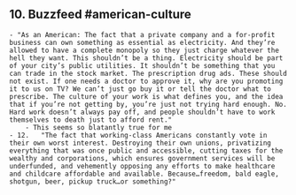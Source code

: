 ## 10. Buzzfeed #american-culture
	- "As an American: The fact that a private company and a for-profit business can own something as essential as electricity. And they’re allowed to have a complete monopoly so they just charge whatever the hell they want. This shouldn’t be a thing. Electricity should be part of your city’s public utilities. It shouldn’t be something that you can trade in the stock market. The prescription drug ads. These should not exist. If one needs a doctor to approve it, why are you promoting it to us on TV? We can’t just go buy it or tell the doctor what to prescribe. The culture of your work is what defines you, and the idea that if you’re not getting by, you’re just not trying hard enough. No. Hard work doesn’t always pay off, and people shouldn’t have to work themselves to death just to afford rent."
		- This seems so blatantly true for me
	- 12.   "The fact that working-class Americans constantly vote in their own worst interest. Destroying their own unions, privatizing everything that was once public and accessible, cutting taxes for the wealthy and corporations, which ensures government services will be underfunded, and vehemently opposing any efforts to make healthcare and childcare affordable and available. Because…freedom, bald eagle, shotgun, beer, pickup truck…or something?"